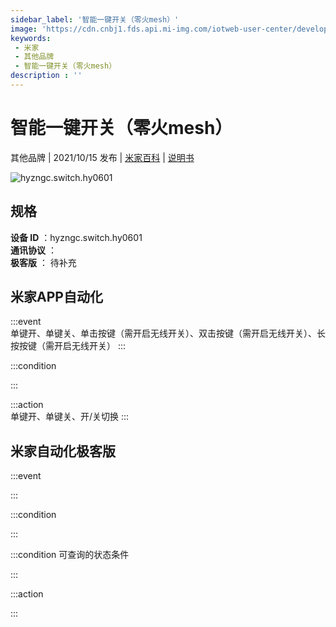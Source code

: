 ```yaml
---
sidebar_label: '智能一键开关（零火mesh）'
image: 'https://cdn.cnbj1.fds.api.mi-img.com/iotweb-user-center/developer_16790698104720xNYPQEk.png?GalaxyAccessKeyId=AKVGLQWBOVIRQ3XLEW&Expires=9223372036854775807&Signature=0z7I84Kruh2d6lNInCYv4E5C6QY='
keywords: 
 - 米家
 - 其他品牌
 - 智能一键开关（零火mesh）
description : ''
---
```

# 智能一键开关（零火mesh）

其他品牌 | 2021/10/15 发布 | [米家百科](https://home.mi.com/webapp/content/baike/product/index.html?model=hyzngc.switch.hy0601) | [说明书](https://home.mi.com/views/introduction.html?model=hyzngc.switch.hy0601&region=cn)

![hyzngc.switch.hy0601](https://cdn.cnbj1.fds.api.mi-img.com/iotweb-user-center/developer_16790698104720xNYPQEk.png?GalaxyAccessKeyId=AKVGLQWBOVIRQ3XLEW&Expires=9223372036854775807&Signature=0z7I84Kruh2d6lNInCYv4E5C6QY=)

## 规格  
> 
**设备 ID** ：hyzngc.switch.hy0601  
**通讯协议** ：  
**极客版**  ： 待补充 


## 米家APP自动化  

:::event  
单键开、单键关、单击按键（需开启无线开关）、双击按键（需开启无线开关）、长按按键（需开启无线开关）
:::

:::condition  

:::

:::action   
单键开、单键关、开/关切换
:::

## 米家自动化极客版  

:::event  

:::

:::condition  

:::

:::condition 可查询的状态条件  

:::

:::action  

:::

        

